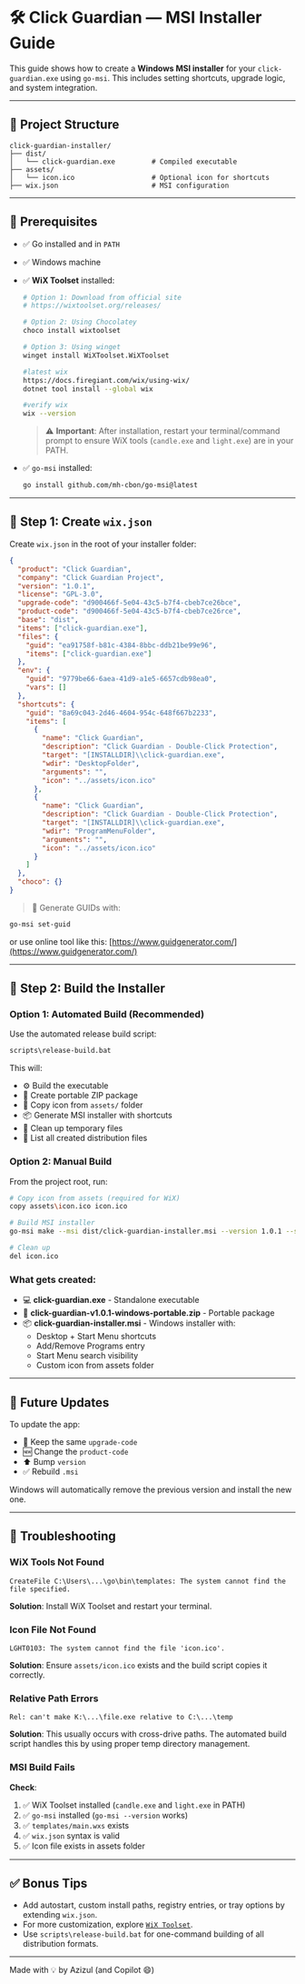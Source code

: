 # 🛠️ Click Guardian — MSI Installer Guide

This guide shows how to create a **Windows MSI installer** for your `click-guardian.exe` using `go-msi`. This includes setting shortcuts, upgrade logic, and system integration.

---

## 📁 Project Structure

```
click-guardian-installer/
├── dist/
│   └── click-guardian.exe         # Compiled executable
├── assets/
│   └── icon.ico                   # Optional icon for shortcuts
├── wix.json                       # MSI configuration
```

---

## 🔧 Prerequisites

- ✅ Go installed and in `PATH`
- ✅ Windows machine
- ✅ **WiX Toolset** installed:
  ```bash
  # Option 1: Download from official site
  # https://wixtoolset.org/releases/
  
  # Option 2: Using Chocolatey
  choco install wixtoolset
  
  # Option 3: Using winget
  winget install WiXToolset.WiXToolset

  #latest wix
  https://docs.firegiant.com/wix/using-wix/
  dotnet tool install --global wix

  #verify wix
  wix --version
  ```
  > ⚠️ **Important**: After installation, restart your terminal/command prompt to ensure WiX tools (`candle.exe` and `light.exe`) are in your PATH.

- ✅ `go-msi` installed:
  ```bash
  go install github.com/mh-cbon/go-msi@latest
  ```

---

## 📄 Step 1: Create `wix.json`

Create `wix.json` in the root of your installer folder:

```json
{
  "product": "Click Guardian",
  "company": "Click Guardian Project",
  "version": "1.0.1",
  "license": "GPL-3.0",
  "upgrade-code": "d900466f-5e04-43c5-b7f4-cbeb7ce26bce",
  "product-code": "d900466f-5e04-43c5-b7f4-cbeb7ce26rce",
  "base": "dist",
  "items": ["click-guardian.exe"],
  "files": {
    "guid": "ea91758f-b81c-4384-8bbc-ddb21be99e96",
    "items": ["click-guardian.exe"]
  },
  "env": {
    "guid": "9779be66-6aea-41d9-a1e5-6657cdb98ea0",
    "vars": []
  },
  "shortcuts": {
    "guid": "8a69c043-2d46-4604-954c-648f667b2233",
    "items": [
      {
        "name": "Click Guardian",
        "description": "Click Guardian - Double-Click Protection",
        "target": "[INSTALLDIR]\\click-guardian.exe",
        "wdir": "DesktopFolder",
        "arguments": "",
        "icon": "../assets/icon.ico"
      },
      {
        "name": "Click Guardian",
        "description": "Click Guardian - Double-Click Protection",
        "target": "[INSTALLDIR]\\click-guardian.exe",
        "wdir": "ProgramMenuFolder",
        "arguments": "",
        "icon": "../assets/icon.ico"
      }
    ]
  },
  "choco": {}
}
```

> 🔐 Generate GUIDs with:

```bash
go-msi set-guid
```

or use online tool like this: [https://www.guidgenerator.com/](https://www.guidgenerator.com/)

---

## 🏢 Step 2: Build the Installer

### Option 1: Automated Build (Recommended)

Use the automated release build script:

```bash
scripts\release-build.bat
```

This will:
- ⚙️ Build the executable
- 📎 Create portable ZIP package
- 🔄 Copy icon from `assets/` folder
- 📦 Generate MSI installer with shortcuts
- 🧽 Clean up temporary files
- 📁 List all created distribution files

### Option 2: Manual Build

From the project root, run:

```bash
# Copy icon from assets (required for WiX)
copy assets\icon.ico icon.ico

# Build MSI installer
go-msi make --msi dist/click-guardian-installer.msi --version 1.0.1 --src templates

# Clean up
del icon.ico
```

### What gets created:

- 💻 **click-guardian.exe** - Standalone executable
- 📎 **click-guardian-v1.0.1-windows-portable.zip** - Portable package
- 📦 **click-guardian-installer.msi** - Windows installer with:
  - Desktop + Start Menu shortcuts
  - Add/Remove Programs entry
  - Start Menu search visibility
  - Custom icon from assets folder

---

## 🔁 Future Updates

To update the app:

- 🔁 Keep the same `upgrade-code`
- 🆕 Change the `product-code`
- ⬆️ Bump `version`
- ✅ Rebuild `.msi`

Windows will automatically remove the previous version and install the new one.

---

## 🐛 Troubleshooting

### WiX Tools Not Found
```
CreateFile C:\Users\...\go\bin\templates: The system cannot find the file specified.
```
**Solution**: Install WiX Toolset and restart your terminal.

### Icon File Not Found
```
LGHT0103: The system cannot find the file 'icon.ico'.
```
**Solution**: Ensure `assets/icon.ico` exists and the build script copies it correctly.

### Relative Path Errors
```
Rel: can't make K:\...\file.exe relative to C:\...\temp
```
**Solution**: This usually occurs with cross-drive paths. The automated build script handles this by using proper temp directory management.

### MSI Build Fails
**Check**:
1. ✅ WiX Toolset installed (`candle.exe` and `light.exe` in PATH)
2. ✅ `go-msi` installed (`go-msi --version` works)
3. ✅ `templates/main.wxs` exists
4. ✅ `wix.json` syntax is valid
5. ✅ Icon file exists in assets folder

---

## ✅ Bonus Tips

- Add autostart, custom install paths, registry entries, or tray options by extending `wix.json`.
- For more customization, explore [`WiX Toolset`](https://wixtoolset.org/).
- Use `scripts\release-build.bat` for one-command building of all distribution formats.

---

Made with 💡 by Azizul (and Copilot 😄)
